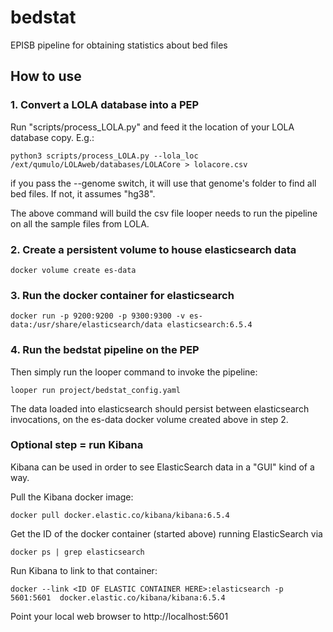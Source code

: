 # bedstat
EPISB pipeline for obtaining statistics about bed files

## How to use

### 1. Convert a LOLA database into a PEP

Run "scripts/process_LOLA.py" and feed it the location of your LOLA database copy. E.g.:

```
python3 scripts/process_LOLA.py --lola_loc /ext/qumulo/LOLAweb/databases/LOLACore > lolacore.csv
```

if you pass the --genome switch, it will use that genome's folder to find all bed files. If not, it assumes "hg38".

The above command will build the csv file looper needs to run the pipeline on all the sample files from LOLA.

### 2. Create a persistent volume to house elasticsearch data

```
docker volume create es-data
```

### 3. Run the docker container for elasticsearch

```
docker run -p 9200:9200 -p 9300:9300 -v es-data:/usr/share/elasticsearch/data elasticsearch:6.5.4
```

### 4. Run the bedstat pipeline on the PEP

Then simply run the looper command to invoke the pipeline:

```
looper run project/bedstat_config.yaml
```

The data loaded into elasticsearch should persist between elasticsearch invocations, on the es-data docker volume created above in step 2.

### Optional step = run Kibana

Kibana can be used in order to see ElasticSearch data in a "GUI" kind of a way.

Pull the Kibana docker image:
```
docker pull docker.elastic.co/kibana/kibana:6.5.4
```

Get the ID of the docker container (started above) running ElasticSearch via 
```
docker ps | grep elasticsearch
```

Run Kibana to link to that container:
```
docker --link <ID OF ELASTIC CONTAINER HERE>:elasticsearch -p 5601:5601  docker.elastic.co/kibana/kibana:6.5.4
```

Point your local web browser to http://localhost:5601
